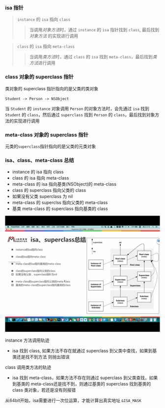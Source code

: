 ### isa 指针

> `instance` 的 `isa` 指向 `class`
>> 当调用*对象方法*时，通过 `instance` 的 `isa` 指针找到 `class`, 最后找到 *对象方法* 的实现进行调用

> `class` 的 `isa` 指向 `meta-class`
> > 当调用*类方法*时，通过 `class` 的 `isa` 找到 `meta-class`，最后找到*类方法*进行调用


### class 对象的 superclass 指针

类对象的 superclass 指针指向的是父类的类对象

`Student -> Person -> NSObject`

当 `Student` 的  `instance` 对象调用 `Person` 的对象方法时，会先通过 `isa` 找到 `Student` 的 `class`，然后通过 `superclass` 找到 `Person` 的 `class`，最后找到对象方法的实现进行调用 

### meta-class 对象的 superclass 指针

元类的`superclass`指针指向的是父类的元类对象

### isa、class、meta-class 总结
- instance 的 isa 指向 class
- class 的 isa 指向 meta-class
- meta-class 的 isa 指向基类(NSObject)的 meta-class
- class 的 superclass 指向父类的 class
- 如果没有父类 superclass 为 nil
- meta-class 的 superclss 指向父类的 meta-class
- 基类 meta-class 的 superclass 指向基类的 class

![image](assets/Object/isa_class_meta-class.min.jpeg)

instance 方法调用轨迹

- isa 找到 class, 如果方法不存在就通过 superclass 到父类中查找，如果到基类还是找不到方法 则抛出错误

class 调用类方法的轨迹
- isa 找到 meta-class，如果方法不存在则通过 superclass 到父类查找，如果到基类的 meta-class还是找不到，则通过基类的 superclass 找到基类的 class 类对象，若还是没有则报错

从64bit开始，isa需要进行一次位运算，才能计算出真实地址 `&ISA_MASK`